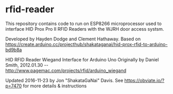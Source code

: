 # rfid-reader
This repository contains code to run on ESP8266 microprocessor used to interface HID Prox Pro II RFID Readers with the WJRH door access systsm.

Developed by Hayden Dodge and Clement Hathaway.
Based on
   https://create.arduino.cc/projecthub/shakataganai/hid-prox-rfid-to-arduino-bd9b8a
    
   HID RFID Reader Wiegand Interface for Arduino Uno
   Originally by  Daniel Smith, 2012.01.30 -- http://www.pagemac.com/projects/rfid/arduino_wiegand

   Updated 2016-11-23 by Jon "ShakataGaNai" Davis.
   See https://obviate.io/?p=7470 for more details & instructions
